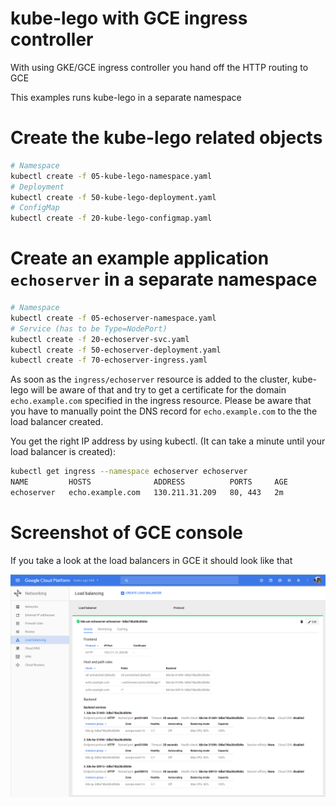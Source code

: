 # kube-lego with GCE ingress controller

With using GKE/GCE ingress controller you hand off the HTTP routing to GCE
 
This examples runs kube-lego in a separate namespace

# Create the kube-lego related objects

```bash
# Namespace
kubectl create -f 05-kube-lego-namespace.yaml
# Deployment
kubectl create -f 50-kube-lego-deployment.yaml
# ConfigMap
kubectl create -f 20-kube-lego-configmap.yaml
```

# Create an example application `echoserver` in a separate namespace 

```bash
# Namespace
kubectl create -f 05-echoserver-namespace.yaml
# Service (has to be Type=NodePort)
kubectl create -f 20-echoserver-svc.yaml
kubectl create -f 50-echoserver-deployment.yaml
kubectl create -f 70-echoserver-ingress.yaml
```

As soon as the `ingress/echoserver` resource is added to the cluster, kube-lego will be aware of that and try to get a certificate for the domain `echo.example.com` specified in the ingress resource. Please be aware that you have to manually point the DNS record for `echo.example.com` to the the load balancer created.

You get the right IP address by using kubectl. (It can take a minute until your load balancer is created):

```bash
kubectl get ingress --namespace echoserver echoserver
NAME         HOSTS              ADDRESS          PORTS     AGE
echoserver   echo.example.com   130.211.31.209   80, 443   2m
```

# Screenshot of GCE console

If you take a look at the load balancers in GCE it should look like that

![GCE load balancers](gce-lbc.png)
